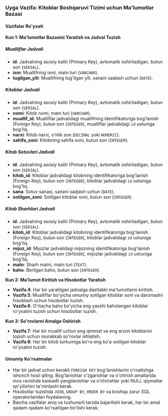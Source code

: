 ### Uyga Vazifa: Kitoblar Boshqaruvi Tizimi uchun Ma'lumotlar Bazasi

#### Vazifalar Ro'yxati

**Kun 1: Ma'lumotlar Bazasini Yaratish va Jadval Tuzish**

##### Mualliflar Jadvali
- **id**: Jadvalning asosiy kaliti (Primary Key), avtomatik oshiriladigan, butun son (`SERIAL`).
- **ism**: Muallifning ismi, matn turi (`VARCHAR`).
- **tugilgan_yili**: Muallifning tug'ilgan yili, sanani saqlash uchun (`DATE`).

##### Kitoblar Jadvali
- **id**: Jadvalning asosiy kaliti (Primary Key), avtomatik oshiriladigan, butun son (`SERIAL`).
- **nomi**: Kitob nomi, matn turi (`VARCHAR`).
- **muallif_id**: Mualliflar jadvalidagi muallifning identifikatoriga bog'lanish (Foreign Key), butun son (`INTEGER`), mualliflar jadvalidagi `id` ustuniga bog'liq.
- **narxi**: Kitob narxi, o'nlik son (`DECIMAL` yoki `NUMERIC`).
- **sahifa_soni**: Kitobning sahifa soni, butun son (`INTEGER`).

##### Kitob Sotuvlari Jadvali
- **id**: Jadvalning asosiy kaliti (Primary Key), avtomatik oshiriladigan, butun son (`SERIAL`).
- **kitob_id**: Kitoblar jadvalidagi kitobning identifikatoriga bog'lanish (Foreign Key), butun son (`INTEGER`), kitoblar jadvalidagi `id` ustuniga bog'liq.
- **sana**: Sotuv sanasi, sanani saqlash uchun (`DATE`).
- **sotilgan_soni**: Sotilgan kitoblar soni, butun son (`INTEGER`).

##### Kitob Sharhlari Jadvali
- **id**: Jadvalning asosiy kaliti (Primary Key), avtomatik oshiriladigan, butun son (`SERIAL`).
- **kitob_id**: Kitoblar jadvalidagi kitobning identifikatoriga bog'lanish (Foreign Key), butun son (`INTEGER`), kitoblar jadvalidagi `id` ustuniga bog'liq.
- **mijoz_id**: Mijozlar jadvalidagi mijozning identifikatoriga bog'lanish (Foreign Key), butun son (`INTEGER`), mijozlar jadvalidagi `id` ustuniga bog'liq.
- **matn**: Sharh matni, matn turi (`TEXT`).
- **baho**: Berilgan baho, butun son (`INTEGER`).

**Kun 2: Ma'lumot Kiritish va Hisobotlar Yaratish**

- **Vazifa 4**: Har bir yaratilgan jadvalga dastlabki ma'lumotlarni kiritish.
- **Vazifa 5**: Mualliflar bo'yicha umumiy sotilgan kitoblar soni va daromadni hisoblash uchun hisobotlar tuzish.
- **Vazifa 6**: O'rtacha baho bo'yicha eng yaxshi baholangan kitoblar ro'yxatini tuzish uchun hisobotlar tuzish.

**Kun 3: So'rovlarni Amalga Oshirish**

- **Vazifa 7**: Har bir muallif uchun eng qimmat va eng arzon kitoblarini topish uchun murakkab so'rovlar ishlatish.
- **Vazifa 8**: Har bir kitob turkumiga ko'ra eng ko'p sotilgan kitoblar ro'yxatini tuzish.

#### Umumiy Ko'rsatmalar

- Har bir jadval uchun kerakli `FOREIGN KEY` bog'lanishlarini o'rnatishga ishonch hosil qiling. Bog'lanishlar o'zgarishlar va o'chirish amallarida mos ravishda kaskadli yangilanishlar va o'chirishlar yoki NULL qiymatlar qo'yilishini ta'minlashi kerak.
- Hisobotlar tuzishda `JOIN`, `GROUP BY`, `ORDER BY` va boshqa zarur SQL operatorlaridan foydalaning.
- Barcha vazifalar aniq va tushunarli tarzda bajarilishi kerak, har bir amal qadam-qadam ko'rsatilgan bo'lishi kerak.
